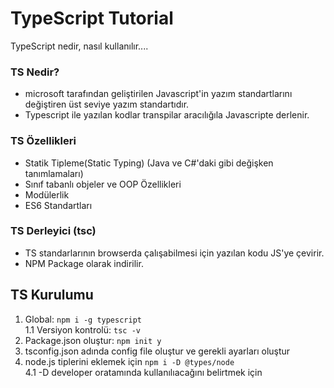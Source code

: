 # TypeScript Tutorial

TypeScript nedir, nasıl kullanılır....

### TS Nedir?

- microsoft tarafından geliştirilen Javascript'in yazım standartlarını değiştiren üst seviye yazım standartıdır.
- Typescript ile yazılan kodlar transpilar aracılığıla Javascripte derlenir.

### TS Özellikleri

- Statik Tipleme(Static Typing) (Java ve C#'daki gibi değişken tanımlamaları)
- Sınıf tabanlı objeler ve OOP Özellikleri
- Modülerlik
- ES6 Standartları

### TS Derleyici (tsc)

- TS standarlarının browserda çalışabilmesi için yazılan kodu JS'ye çevirir.
- NPM Package olarak indirilir.

## TS Kurulumu

1. Global: <code>npm i -g typescript</code> <br>
   1.1 Versiyon kontrolü: <code>tsc -v</code>
2. Package.json oluştur: <code>npm init y</code>
3. tsconfig.json adında config file oluştur ve gerekli ayarları oluştur
4. node.js tiplerini eklemek için <code>npm i -D @types/node</code> <br>
   4.1 -D developer oratamında kullanılıacağını belirtmek için
